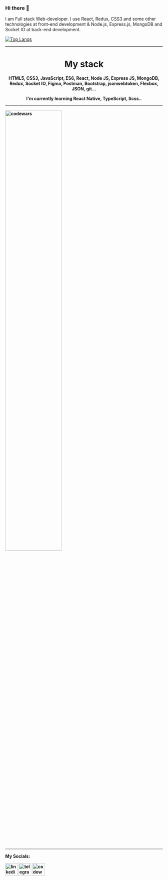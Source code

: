 ### Hi there 👋

I am Full stack Web-developer. I use React, Redux, CSS3 and some other technologies at front-end development & Node.js, Express.js, MongoDB and Socket IO at back-end development.

[![Top Langs](https://github-readme-stats.vercel.app/api/top-langs/?username=darrowv)](https://github.com/anuraghazra/github-readme-stats)

<hr />

<h1 align="center">My stack</h1> 
<b><p align="center">HTML5, CSS3, JavaScript, ES6, React, Node JS, Express JS, MongoDB, Redux, Socket IO, Figma, Postman, Bootstrap, jsonwebtoken, Flexbox, JSON, git...</ p><b>
<p align="center">I'm currently learning React Native, TypeScript, Scss..</p>

<hr />

<img alt="codewars" width="60%" align="center" src="https://www.codewars.com/users/Muhammad-Nasyr/badges/large" />

<hr />

My Socials:

[<img src='https://cdn.jsdelivr.net/npm/simple-icons@3.0.1/icons/linkedin.svg' alt='linkedin' height='40'>](https://www.linkedin.com/in/darrowv/)  [<img src='https://cdn.jsdelivr.net/npm/simple-icons@3.0.1/icons/telegram.svg' alt='telegram' height='40'>](https://t.me/Muhammad_Nasyr)  [<img src='https://cdn.jsdelivr.net/npm/simple-icons@3.0.1/icons/codewars.svg' alt='codewars' height='40'>](https://www.codewars.com/users/Muhammad-Nasyr)



 


  

